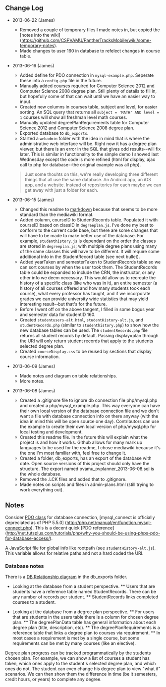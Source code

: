 Change Log
----------
- 2013-06-22 (James)
    * Removed a couple of temporary files I made notes in, but copied the [notes into the wiki]
      (https://github.com/CSPVAMU/PantherTracksMobile/wiki/some-temporary-notes).
    * Made changes to user 160 in database to refelect changes in course table.


- 2013-06-16 (James)
    * Added define for PDO connection in `mysql-example.php`. Seperate these into a `config.php` 
      file in the future.
    * Manually added courses required for Computer Science 2012 and Computer Science 2008 degree 
      plan. Still plenty of details to fill in, but hopefully some of that can wait until we have an
      easier way to input.
    * Created new columns in courses table, subject and level, for easier sorting. An SQL query that
      returns all `subject = 'MATH' AND level = 1` courses will show all freshman level math 
      courses.
    * Manually updated degreePlanRequirements table for Computer Science 2012 and Computer Science 
      2008 degree plan.
    * Exported database to `db_exports`.
    * Started a `webadmin` folder with the idea in mind that is where the administrative web 
      interface will be. Right now it has a degree plan viewer, but there is an error in the SQL 
      that gives odd results--will fix later. This is similar in functionality to the simple demo I 
      showed last Wednesday except the code is more refined (html for display, ajax call to php for 
      database--the original example was all php).

    > Just some thouhts on this, we're really developing three different things that all use the 
    > same database. An Android app, an iOS app, and a website. Instead of repositories for each 
    > maybe we can get away with just a folder for each.

- 2013-06-15 (James)
    * Changed this readme to [markdown](http://daringfireball.net/projects/markdown/) because that
      seems to be more standard than the mediawiki format.
    * Added column, courseID to StudentRecords table. Populated it with courseID based on classID in
      `degreeplan.js`. I've done my best to conform to the current code base, but there are some
      changes that will have to be made to make better use of the database. For example, 
      `studenthistory.js` is dependant on the order the classes are stored in `degreeplan.js`; with 
      multiple degree plans using many of the same classes this will have to be different. It will 
      require some additional info in the StudentRecord table (see next bullet).
    * Added yearTaken and semesterTaken to StudentRecords table so we can sort courses by when the
      user took them. The StudentRecords table could be expanded to include the CRN, the instructor, 
      or any other info we deem necessary. This would allow us to recreate the history of a specific 
      class (like who was in it), an entire semester (a history of all courses offered and how many 
      students took each course), what every professor has taught, and if we incorporate grades we 
      can provide university wide statistics that may yield interesting result--but that's for the 
      future.
    * Before I went off on the above tangent, I filled in some bogus year and semester data for
      studentID 160.
    * Created `studentusers-alt.html`, `studentHistory-alt.js`, and `studentRecords.php` (similar to 
      `studenthistory.php`) to show how the new database tables can be used. The 
      `studentRecords.php` file returns all student records by default. Passing display=plan through 
      the URI will only return student records that apply to the students selected degree plan.
    * Created `courseDisplay.css` to be reused by sections that display course information.

- 2013-06-09 (James)
    * Made notes and diagram on table relationships.
    * More notes.

- 2013-06-08 (James)
    * Created a .gitignore file to ignore db connection file php/mysql.php and created a 
      php/mysql_example.php. This way everyone can have their own local version of the database 
      connection file and we don't want a file with database connection info on there anyway (with 
      the idea in mind this will be open source one day). Contributors can use the example to create 
      their own local version of php/mysql.php for local testing and development.
    * Created this readme file. In the future this will explain what the project is and how it
      works. Github allows for many mark up languages to be used for the readme, I chose mediawiki 
      because it's the one I'm most familiar with, feel free to change it.
    * Created a folder, db_exports, has an export of the database with date. Open source versions of
      this project should only have the structure. The export named pvamu_pvplanner_2013-06-08.sql
      is the whole database.
    * Removed the .LCK files and added that to .gitignore.
    * Made notes on scripts and files in admin-plans.html (still trying to work everything out).


Notes
-----
Consider [PDO class](http://www.php.net/manual/en/class.pdo.php) for database connection, 
[mysql_connect is officially depreciated as of PHP 5.5.0]
(http://php.net/manual/en/function.mysql-connect.php). This is a decent quick [PDO reference]
(http://net.tutsplus.com/tutorials/php/why-you-should-be-using-phps-pdo-for-database-access/).

A JavaScript file for global info like rootpath (see `studentHistory-alt.js`). This variable allows
for relative paths and not a hard coded the URI.

### Database notes
There is a [DB Relationship diagram](https://github.com/CSPVAMU/PantherTracksMobile/tree/master/db_exports)
in the db_exports folder.

* Looking at the database from a student perspective.
** Users that are students have a reference table named StudentRecords. There can be any number of 
   records per student.
** StudentRecords links completed courses to a student.

* Looking at the database from a degree plan perspective.
** For users that are students in the users table there is a column for chosen degree plan.
** The degreePlanData table has general information about each degree plan (title, description, etc).
** The degreePlanRequirements is a reference table that links a degree plan to courses via requirement.
** In most cases a requirement is met by a single course, but some requirements can be met by many 
   courses (like an elective).

Degree plan progress can be tracked programmatically by the students chosen plan. For example, we 
can show a list of courses a student has taken, which ones apply to the student's selected degree 
plan, and which ones do not. The student can even change his degree plan to view "what if" 
scenarios. We can then show them the difference in time (be it semesters, credit hours, or years) 
to complete any degree.